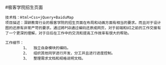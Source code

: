 #极客学院招生页面
    
    技术栈：Html+Css+jQuery+BaiduMap
    项目描述：深耕教育行业的极客学院的招生页面在布局和动画方面有相当的要求。而且对于设计图的还原有非常严苛的要求。通过將PSD通过编码还原成网页，对于前端和UI之前的工作交接有了一个更深的理解，对于日后在工作中的交流和提高工作效率有很大的帮助。

    工作细节：       
            1、	独立自身模块的编码。
            2、	组织其他同学进行开发，分工并且进行进度控制。
            3、	整理需求文档和规格说明文档。